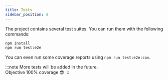 ```yaml
---
title: Tests
sidebar_position: 4
---
```


The project contains several test suites. You can run them with the following commands:

```bash
npm install
npm run test:e2e
```

You can even run some coverage reports using `npm run test:e2e:cov`.

:::note
More tests will be added in the future.  
Objective 100% coverage 😎
:::

